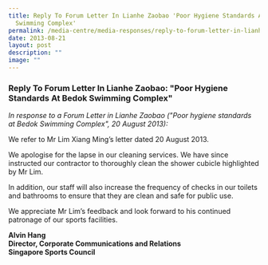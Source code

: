 ```yaml
---
title: Reply To Forum Letter In Lianhe Zaobao 'Poor Hygiene Standards At Bedok
  Swimming Complex'
permalink: /media-centre/media-responses/reply-to-forum-letter-in-lianhe-zaobao/
date: 2013-08-21
layout: post
description: ""
image: ""
---
```



### **Reply To Forum Letter In Lianhe Zaobao: "Poor Hygiene Standards At Bedok Swimming Complex"**

*In response to a Forum Letter in Lianhe Zaobao ("Poor hygiene standards at Bedok Swimming Complex", 20 August 2013):*

We refer to Mr Lim Xiang Ming’s letter dated 20 August 2013.   
  
We apologise for the lapse in our cleaning services. We have since instructed our contractor to thoroughly clean the shower cubicle highlighted by Mr Lim.   
  
In addition, our staff will also increase the frequency of checks in our toilets and bathrooms to ensure that they are clean and safe for public use.    
  
We appreciate Mr Lim’s feedback and look forward to his continued patronage of our sports facilities.

**Alvin Hang  
Director, Corporate Communications and Relations  
Singapore Sports Council**